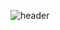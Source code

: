 ![header](https://capsule-render.vercel.app/api?type=waving&color=black&height=300&section=header&text=Hello,%KyungTae's%World&fontSize=90)
